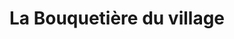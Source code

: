 ---
title: "La Bouquetière du village"
url: /mont-saint-aignan/la-bouquetiere-du-village/
shop: Blumen
---